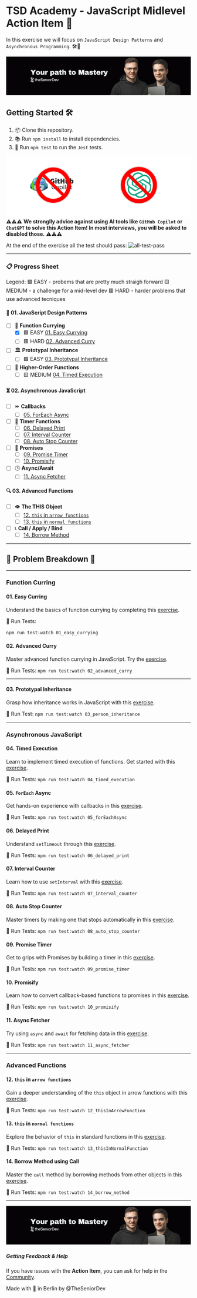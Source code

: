 # TSD Academy - JavaScript Midlevel Action Item 🚀

In this exercise we will focus on `JavaScript Design Patterns` and `Asynchronous Programming`. 🛠️🧠

![theSeniorDev](/docs/tsd_academy.png)

## Getting Started 🛠️

1. 📦 Clone this repository.
2. 📚 Run `npm install` to install dependencies.
3. 🧪 Run `npm test` to run the `Jest` tests.


![ai-tools](docs/ai-tools.png)
⚠️⚠️⚠️ **We stronglly advice against using AI tools like `GitHub Copilot` or `ChatGPT` to solve this Action Item! In most interviews, you will be asked to disabled those.** ⚠️⚠️⚠️

At the end of the exercise all the test should pass:
![all-test-pass](docs/all-tests-pass.png)

---

### 📋 Progress Sheet 

Legend:
🟩 EASY - probems that are pretty much straigh forward
🟨 MEDIUM - a challenge for a mid-level dev
🟥 HARD - harder problems that use advanced tecniques


#### 🌟 01. JavaScript Design Patterns

- [ ] 🍛 **Function Currying**
    - [x] 🟩 EASY [01. Easy Currying](src/01_design_patterns/01_function_currying/01_easy_currying.js)
    - [ ] 🟥 HARD  [02. Advanced Curry](src/01_design_patterns/01_function_currying/02_advanced_curry.js)

- [ ] 🏛️ **Prototypal Inheritance**
    - [ ] 🟩 EASY [03. Prototypal Inheritance](src/01_design_patterns/02_prototypal_inheritance/03_person_inheritance.js)

- [ ] 🔗 **Higher-Order Functions**
  - [ ] 🟨 MEDIUM [04. Timed Execution](src/01_design_patterns/03_higher_order_functions/04_timed_execution.js)

#### ⏳ 02. Asynchronous JavaScript

- [ ] ⏩ **Callbacks**
  - [ ] [05. ForEach Async](src/02_async_javascript/01_callbacks/05_forEachAsync.js)

- [ ] 🔄 **Timer Functions**
  - [ ] [06. Delayed Print](src/02_async_javascript/02_timer_functions/06_delayed_print.js)
  - [ ] [07. Interval Counter](src/02_async_javascript/02_timer_functions/07_interval_counter.js)
  - [ ] [08. Auto Stop Counter](src/02_async_javascript/02_timer_functions/08_auto_stop_counter.js)

- [ ] 🔄 **Promises**
  - [ ] [09. Promise Timer](src/02_async_javascript/03_promises/09_promise_timer.js)
  - [ ] [10. Promisify](src/02_async_javascript/03_promises/10_promisify.js)

- [ ] 🕒 **Async/Await**
  - [ ] [11. Async Fetcher](src/02_async_javascript/04_async_await/11_async_fetcher.js)

#### 🔍 03. Advanced Functions

- [ ] 👁️ **The THIS Object**
  - [ ] [12. `this` in `arrow functions`](src/03_advanced_functions/01_the_this_object/12_thisInArrowFunction.js)
  - [ ] [13. `this` in `normal functions`](src/03_advanced_functions/01_the_this_object/13_thisInNormalFunction.js)

- [ ] 📞 **Call / Apply / Bind**
  - [ ] [14. Borrow Method](src/03_advanced_functions/02_call_apply_bind/14_borrow_method.js)

---

## 📖 Problem Breakdown 🎯

---
### Function Curring

#### 01. Easy Curring 
Understand the basics of function currying by completing this [exercise](src/01_design_patterns/01_function_currying/01_easy_currying.js). 

🧪 Run Tests: 
```bash
npm run test:watch 01_easy_currying
```

#### 02. Advanced Curry
Master advanced function currying in JavaScript. Try the [exercise](src/01_design_patterns/01_function_currying/02_advanced_curry.js). 

🧪 Run Tests: 
`npm run test:watch 02_advanced_curry`

---

#### 03. Prototypal Inheritance
Grasp how inheritance works in JavaScript with this [exercise](src/01_design_patterns/02_prototypal_inheritance/03_person_inheritance.js). 

🧪 Run Test: 
`npm run test:watch 03_person_inheritance`

---
### Asynchronous JavaScript

#### 04. Timed Execution
Learn to implement timed execution of functions. Get started with this [exercise](src/01_design_patterns/03_higher_order_functions/04_timed_execution.js). 

🧪 Run Tests: 
`npm run test:watch 04_timed_execution`

#### 05. `ForEach` Async
Get hands-on experience with callbacks in this [exercise](src/02_async_javascript/01_callbacks/05_forEachAsync.js). 

🧪 Run Tests: 
`npm run test:watch 05_forEachAsync`

#### 06. Delayed Print
Understand `setTimeout` through this [exercise](src/02_async_javascript/02_timer_functions/06_delayed_print.js). 

🧪 Run Tests: 
`npm run test:watch 06_delayed_print`

#### 07. Interval Counter
Learn how to use `setInterval` with this [exercise](src/02_async_javascript/02_timer_functions/07_interval_counter.js). 

🧪 Run Tests: 
`npm run test:watch 07_interval_counter`

#### 08. Auto Stop Counter
Master timers by making one that stops automatically in this [exercise](src/02_async_javascript/02_timer_functions/08_auto_stop_counter.js). 

🧪 Run Tests: 
`npm run test:watch 08_auto_stop_counter`

#### 09. Promise Timer
Get to grips with Promises by building a timer in this [exercise](src/02_async_javascript/03_promises/09_promise_timer.js). 

🧪 Run Tests: 
`npm run test:watch 09_promise_timer`

#### 10. Promisify
Learn how to convert callback-based functions to promises in this [exercise](src/02_async_javascript/03_promises/10_promisify.js). 

🧪 Run Tests: 
`npm run test:watch 10_promisify`

#### 11. Async Fetcher
Try using `async` and `await` for fetching data in this [exercise](src/02_async_javascript/04_async_await/11_async_fetcher.js). 

🧪 Run Tests: 
`npm run test:watch 11_async_fetcher`

---
### Advanced Functions

#### 12. `this` in `arrow functions`
Gain a deeper understanding of the `this` object in arrow functions with this [exercise](src/03_advanced_functions/01_the_this_object/12_thisInArrowFunction.js). 

🧪 Run Tests: 
`npm run test:watch 12_thisInArrowFunction`

#### 13. `this` in `normal functions`
Explore the behavior of `this` in standard functions in this [exercise](src/03_advanced_functions/02_call_apply_bind/13_thisInNormalFunction.js). 

🧪 Run Tests: 
`npm run test:watch 13_thisInNormalFunction`

#### 14. Borrow Method using Call
Master the `call` method by borrowing methods from other objects in this [exercise](src/03_advanced_functions/02_call_apply_bind/14_borrow_method.js). 

🧪 Run Tests: 
`npm run test:watch 14_borrow_method`

---

![theSeniorDev](docs/tsd_academy.png)

##### Getting Feedback & Help
If you have issues with the **Action Item**, you can ask for help in the [Community](https://www.skool.com/devmastery-academy-8041).

Made with 🧡 in Berlin by @TheSeniorDev